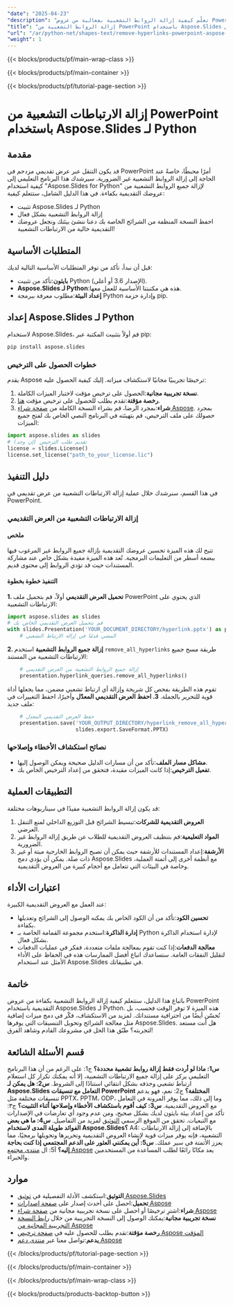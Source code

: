 ```yaml
---
"date": "2025-04-23"
"description": "تعلّم كيفية إزالة الروابط التشعبية بفعالية من عروض PowerPoint التقديمية باستخدام Aspose.Slides للغة بايثون. حسّن عرض شرائحك باتباع هذا الدليل المفصل."
"title": "إزالة الروابط التشعبية من PowerPoint باستخدام Aspose.Slides في بايثون | دليل شامل"
"url": "/ar/python-net/shapes-text/remove-hyperlinks-powerpoint-aspose-slides-python/"
"weight": 1
---
```


{{< blocks/products/pf/main-wrap-class >}}

{{< blocks/products/pf/main-container >}}

{{< blocks/products/pf/tutorial-page-section >}}
# إزالة الارتباطات التشعبية من PowerPoint باستخدام Aspose.Slides لـ Python
## مقدمة
قد يكون التنقل عبر عرض تقديمي مزدحم في PowerPoint أمرًا محبطًا، خاصةً عند الحاجة إلى إزالة الروابط التشعبية غير الضرورية. سيرشدك هذا البرنامج التعليمي إلى كيفية استخدام "Aspose.Slides for Python" لإزالة جميع الروابط التشعبية من عروضك التقديمية بكفاءة.
في هذا الدليل الشامل، ستتعلم كيفية:
- تثبيت Aspose.Slides لـ Python
- إزالة الروابط التشعبية بشكل فعال
- احفظ النسخة المنظفة من الشرائح الخاصة بك
دعنا ننشئ بيئتك ونجعل عروضك التقديمية خالية من الارتباطات التشعبية!
## المتطلبات الأساسية
قبل أن نبدأ، تأكد من توفر المتطلبات الأساسية التالية لديك:
- **بايثون**:تأكد من تثبيت Python (الإصدار 3.6 أو أعلى).
- **Aspose.Slides لـ Python**:هذه هي مكتبتنا الأساسية للعمل معها.
- **إعداد البيئة**:مطلوب معرفة ببرمجة Python وإدارة حزمة pip.
## إعداد Aspose.Slides لـ Python
لاستخدام Aspose.Slides، قم أولاً بتثبيت المكتبة عبر pip:
```bash
pip install aspose.slides
```
### خطوات الحصول على الترخيص
يقدم Aspose ترخيصًا تجريبيًا مجانيًا لاستكشاف ميزاته. إليك كيفية الحصول عليه:
1. **نسخة تجريبية مجانية**:الحصول على ترخيص مؤقت لاختبار الميزات الكاملة.
2. **رخصة مؤقتة**:تقدم بطلب للحصول على ترخيص مؤقت [هنا](https://purchase.aspose.com/temporary-license/).
3. **شراء**:بمجرد الرضا، قم بشراء النسخة الكاملة من [صفحة شراء Aspose](https://purchase.aspose.com/buy).
بمجرد حصولك على ملف الترخيص، قم بتهيئته في البرنامج النصي الخاص بك لفتح جميع الميزات:
```python
import aspose.slides as slides
# تقديم طلب الترخيص (إن وجد)
license = slides.License()
license.set_license("path_to_your_license.lic")
```
## دليل التنفيذ
في هذا القسم، سنرشدك خلال عملية إزالة الارتباطات التشعبية من عرض تقديمي في PowerPoint.
### إزالة الارتباطات التشعبية من العرض التقديمي
#### ملخص
تتيح لك هذه الميزة تحسين عروضك التقديمية بإزالة جميع الروابط غير المرغوب فيها ببضعة أسطر من التعليمات البرمجية. تُعد هذه الميزة مفيدة بشكل خاص عند مشاركة المستندات حيث قد تؤدي الروابط إلى محتوى قديم.
#### التنفيذ خطوة بخطوة
**1. تحميل العرض التقديمي**
أولاً، قم بتحميل ملف PowerPoint الذي يحتوي على الارتباطات التشعبية:
```python
import aspose.slides as slides
# قم بتحميل العرض التقديمي الخاص بك
with slides.Presentation('YOUR_DOCUMENT_DIRECTORY/hyperlink.pptx') as presentation:
    # المضي قدمًا في إزالة الارتباط التشعبي
```
**2. إزالة جميع الروابط التشعبية**
استخدم `remove_all_hyperlinks` طريقة مسح جميع الارتباطات التشعبية من المستند:
```python
    # إزالة جميع الروابط التشعبية من العرض التقديمي
    presentation.hyperlink_queries.remove_all_hyperlinks()
```
تقوم هذه الطريقة بفحص كل شريحة وإزالة أي ارتباط تشعبي مضمن، مما يجعلها أداة قوية للتحرير بالجملة.
**3. احفظ العرض التقديمي المعدّل**
وأخيرًا، احفظ التغييرات في ملف جديد:
```python
    # حفظ العرض التقديمي المعدل
    presentation.save('YOUR_OUTPUT_DIRECTORY/hyperlink_remove_all_hyperlinks_out.pptx',
                      slides.export.SaveFormat.PPTX)
```
### نصائح استكشاف الأخطاء وإصلاحها
- **مشاكل مسار الملف**:تأكد من أن مسارات الدليل صحيحة ويمكن الوصول إليها.
- **تفعيل الترخيص**:إذا كانت الميزات مقيدة، فتحقق من إعداد الترخيص الخاص بك.
## التطبيقات العملية
قد يكون إزالة الروابط التشعبية مفيدًا في سيناريوهات مختلفة:
1. **العروض التقديمية للشركات**:تبسيط الشرائح قبل التوزيع الداخلي لمنع التنقل العرضي.
2. **المواد التعليمية**:قم بتنظيف العروض التقديمية للطلاب عن طريق إزالة الروابط غير الضرورية.
3. **الأرشفة**:إعداد المستندات للأرشفة حيث يمكن أن تصبح الروابط الخارجية ميتة أو غير ذات صلة.
يمكن أن يؤدي دمج Aspose.Slides مع أنظمة أخرى إلى أتمتة العملية، وخاصة في البيئات التي تتعامل مع أحجام كبيرة من العروض التقديمية.
## اعتبارات الأداء
عند العمل مع العروض التقديمية الكبيرة:
- **تحسين الكود**:تأكد من أن الكود الخاص بك يمكنه الوصول إلى الشرائح وتعديلها بكفاءة.
- **إدارة الذاكرة**:استخدم مجموعة القمامة الخاصة بـ Python لإدارة استخدام الذاكرة بشكل فعال.
- **معالجة الدفعات**:إذا كنت تقوم بمعالجة ملفات متعددة، ففكر في عمليات الدفعات لتقليل النفقات العامة.
ستساعدك اتباع أفضل الممارسات هذه في الحفاظ على الأداء الأمثل عند استخدام Aspose.Slides في تطبيقاتك.
## خاتمة
باتباع هذا الدليل، ستتعلم كيفية إزالة الروابط التشعبية بكفاءة من عروض PowerPoint التقديمية باستخدام Aspose.Slides لـ Python. هذه الميزة لا توفر الوقت فحسب، بل تُحسّن أيضًا من احترافية مستنداتك. لمزيد من الاستكشاف، فكّر في دمج ميزات إضافية مثل معالجة الشرائح وتحويل التنسيقات التي يوفرها Aspose.Slides.
هل أنت مستعد لتجربته؟ طبّق هذا الحل في مشروعك القادم وشاهد الفرق!
## قسم الأسئلة الشائعة
**س1: ماذا لو أردت فقط إزالة روابط تشعبية محددة؟**
ج1: على الرغم من أن هذا البرنامج التعليمي يركز على إزالة جميع الارتباطات التشعبية، إلا أنه يمكنك تكرار كل استعلام ارتباط تشعبي وحذفه بشكل انتقائي استنادًا إلى الشروط.
**س2: هل يمكن لـ Aspose.Slides التعامل مع تنسيقات PowerPoint المختلفة؟**
ج2: نعم، فهو يدعم تنسيقات مختلفة مثل PPTX، PPTM، ODP، وما إلى ذلك، مما يوفر المرونة في التعامل مع العروض التقديمية.
**س3: كيف أقوم باستكشاف الأخطاء وإصلاحها أثناء التثبيت؟**
ج٣: تأكد من إعداد بيئة بايثون لديك بشكل صحيح، ومن عدم وجود أي تعارضات في الإصدارات مع التبعيات. تحقق من الموقع الرسمي [التوثيق](https://reference.aspose.com/slides/python-net/) لمزيد من التفاصيل.
**س4: ما هي بعض الفوائد طويلة المدى لاستخدام Aspose.Slides؟**
A4: بالإضافة إلى إزالة الارتباطات التشعبية، فإنه يوفر ميزات قوية لإنشاء العروض التقديمية وتحريرها وتحويلها برمجيًا، مما يعزز الأتمتة في سير عملك.
**س5: أين يمكنني العثور على الدعم المجتمعي إذا كنت بحاجة إليه؟**
أ5: ال [منتدى مجتمع Aspose](https://forum.aspose.com/c/slides/11) يعد مكانًا رائعًا لطلب المساعدة من المستخدمين والخبراء.
## موارد
- **التوثيق**:استكشف الأدلة التفصيلية في [توثيق Aspose.Slides](https://reference.aspose.com/slides/python-net/)
- **تحميل**:احصل على أحدث إصدار على [صفحة إصدارات Aspose](https://releases.aspose.com/slides/python-net/)
- **شراء**:اشترِ ترخيصًا أو احصل على نسخة تجريبية مجانية من [صفحة شراء Aspose](https://purchase.aspose.com/buy)
- **نسخة تجريبية مجانية**:يمكنك الوصول إلى النسخة التجريبية من خلال [رابط النسخة التجريبية المجانية من Aspose](https://releases.aspose.com/slides/python-net/)
- **رخصة مؤقتة**:تقدم بطلب للحصول عليه في [صفحة ترخيص Aspose المؤقت](https://purchase.aspose.com/temporary-license/)
- **يدعم**:تواصل معنا عبر [منتدى دعم Aspose](https://forum.aspose.com/c/slides/11)

{{< /blocks/products/pf/tutorial-page-section >}}

{{< /blocks/products/pf/main-container >}}

{{< /blocks/products/pf/main-wrap-class >}}

{{< blocks/products/products-backtop-button >}}